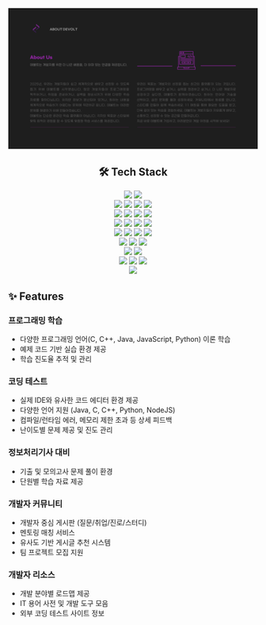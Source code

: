 <img src="../img/banner.png">
<br>

<div align=center><h2>🛠️ Tech Stack</h2></div>
<div align=center> 
  <img src="https://img.shields.io/badge/java-%23ED8B00.svg?style=for-the-badge&logo=openjdk&logoColor=white"> 
  <img src="https://img.shields.io/badge/python-3776AB?style=for-the-badge&logo=python&logoColor=white"> 
  <br>
  
  <img src="https://img.shields.io/badge/html5-E34F26?style=for-the-badge&logo=html5&logoColor=white"> 
  <img src="https://img.shields.io/badge/css-1572B6?style=for-the-badge&logo=css3&logoColor=white"> 
  <img src="https://img.shields.io/badge/typescript-%23007ACC.svg?style=for-the-badge&logo=typescript&logoColor=white"> 
  <img src="https://img.shields.io/badge/javascript-F7DF1E?style=for-the-badge&logo=javascript&logoColor=black"> 
  <br>
  
  <img src="https://img.shields.io/badge/mysql-4479A1?style=for-the-badge&logo=mysql&logoColor=white"> 
  <img src="https://img.shields.io/badge/firebase-FFCA28?style=for-the-badge&logo=firebase&logoColor=white">
  <img src="https://img.shields.io/badge/elasticsearch-%230377CC.svg?style=for-the-badge&logo=elasticsearch&logoColor=white">
  <img src="https://img.shields.io/badge/redis-%23DD0031.svg?style=for-the-badge&logo=redis&logoColor=white">
  <br>
  
  <img src="https://img.shields.io/badge/react-61DAFB?style=for-the-badge&logo=react&logoColor=black"> 
  <img src="https://img.shields.io/badge/styled--components-DB7093?style=for-the-badge&logo=styled-components&logoColor=white">
  <img src="https://img.shields.io/badge/redux-%23593d88.svg?style=for-the-badge&logo=redux&logoColor=white">
  <img src="https://img.shields.io/badge/vite-%23646CFF.svg?style=for-the-badge&logo=vite&logoColor=white">
  <br>
  
  <img src="https://img.shields.io/badge/spring-6DB33F?style=for-the-badge&logo=spring&logoColor=white"> 
  <img src="https://img.shields.io/badge/flask-000000?style=for-the-badge&logo=flask&logoColor=white"> 
  <img src="https://img.shields.io/badge/Spring_data_jpa-6DB33F?style=for-the-badge&logo=SpringSecurity&logoColor=white"> 
  <img src="https://img.shields.io/badge/celery-%23a9cc54.svg?style=for-the-badge&logo=celery&logoColor=ddf4a4"> 
  <br>

  <img src="https://img.shields.io/badge/linux-FCC624?style=for-the-badge&logo=linux&logoColor=black"> 
  <img src="https://img.shields.io/badge/amazonaws-232F3E?style=for-the-badge&logo=amazonaws&logoColor=white"> 
  <img src="https://img.shields.io/badge/apache tomcat-F8DC75?style=for-the-badge&logo=apachetomcat&logoColor=white">
  <br>
  
  <img src="https://img.shields.io/badge/docker-%230db7ed.svg?style=for-the-badge&logo=docker&logoColor=white"> 
  <img src="https://img.shields.io/badge/github%20actions-%232671E5.svg?style=for-the-badge&logo=githubactions&logoColor=white"> 
  <br>

  <img src="https://img.shields.io/badge/github-181717?style=for-the-badge&logo=github&logoColor=white">
  <img src="https://img.shields.io/badge/git-F05032?style=for-the-badge&logo=git&logoColor=white"> 
  <img src="https://img.shields.io/badge/-Swagger-%23Clojure?style=for-the-badge&logo=swagger&logoColor=white"> 
  <br>
  
  <img src="https://img.shields.io/badge/react_native-%2320232a.svg?style=for-the-badge&logo=react&logoColor=%2361DAFB"> 
</div>

<h2>✨ Features</h2>

### 프로그래밍 학습
- 다양한 프로그래밍 언어(C, C++, Java, JavaScript, Python) 이론 학습
- 예제 코드 기반 실습 환경 제공
- 학습 진도율 추적 및 관리

### 코딩 테스트
- 실제 IDE와 유사한 코드 에디터 환경 제공
- 다양한 언어 지원 (Java, C, C++, Python, NodeJS)
- 컴파일/런타임 에러, 메모리 제한 초과 등 상세 피드백
- 난이도별 문제 제공 및 진도 관리

### 정보처리기사 대비
- 기출 및 모의고사 문제 풀이 환경
- 단원별 학습 자료 제공

### 개발자 커뮤니티
- 개발자 중심 게시판 (질문/취업/진로/스터디)
- 멘토링 매칭 서비스
- 유사도 기반 게시글 추천 시스템
- 팀 프로젝트 모집 지원

### 개발자 리소스
- 개발 분야별 로드맵 제공
- IT 용어 사전 및 개발 도구 모음
- 외부 코딩 테스트 사이트 정보
